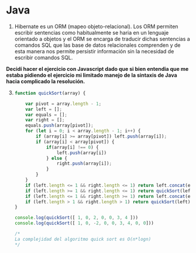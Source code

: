 # Java

1) Hibernate es un ORM (mapeo objeto-relacional). Los ORM permiten escribir sentencias como habitualmente se haria en un lenguaje orientado a objetos y el ORM se encarga de traducir dichas sentencias a comandos SQL que las base de datos relacionales comprenden y de esta manera nos permite persistir información sin la necesidad de escribir comandos SQL.

**Decidí hacer el ejercicio con Javascript dado que si bien entendia que me estaba pidiendo el ejercicio mi limitado manejo de la sintaxis de Java hacia complicado la resolución.**

3) 
    ```js
    function quickSort(array) {

        var pivot = array.length - 1;
        var left = [];
        var equals = [];
        var right = [];
        equals.push(array[pivot]);
        for (let i = 0; i < array.length - 1; i++) {
            if (array[i] >= array[pivot]) left.push(array[i]);
            if (array[i] < array[pivot]) {
                if(array[i] !== 0) {
                    left.push(array[i])
                } else {
                    right.push(array[i]);
                }
            }
        }
        if (left.length <= 1 && right.length <= 1) return left.concat(equals).concat(right);
        if (left.length >= 1 && right.length <= 1) return quickSort(left).concat(equals).concat(right);
        if (left.length <= 1 && right.length >= 1) return left.concat(equals).concat(quickSort(right));
        if (left.length > 1 && right.length > 1) return quickSort(left).concat(equals).concat(quickSort(right));
    }

    console.log(quickSort([ 1, 0, 2, 0, 0, 3, 4 ]))
    console.log(quickSort([ 1, 0, -2, 0, 0, 3, 4, 0, 0]))

    /*
    La complejidad del algoritmo quick sort es O(n*logn)
    */
    ```
